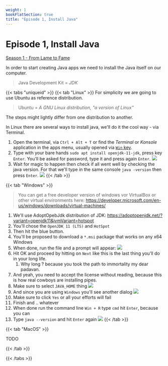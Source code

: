 ```yaml
---
weight: 1
bookFlatSection: true
title: "Episode 1, Install Java"
---
```


# Episode 1, Install Java

[Season 1 - From Lame to Fame](/docs/java/season_1/)

In order to start creating Java apps we need to install the Java itself on our computer.
> Java Development Kit = _JDK_

{{< tabs "uniqueid" >}}
{{< tab "Linux" >}} 
For simplicity we are going to use Ubuntu as reference distribution.
> Ubuntu = _A GNU Linux distribution, "a version of Linux"_
    
The steps might lightly differ from one distribution to another.

In Linux there are several ways to install java, we'll do it the cool way - via Terminal.

1. Open the terminal, via `Ctrl + Alt + T` or find the _Terminal_ or _Konsole_ application in the apps menu, usually opened via [`Win` key](/docs/how_tos/win-key/).
1. Type with your bare hands `sudo apt install openjdk-11-jdk`, press key `Enter`. You'll be asked for password, type it and press again `Enter`.
![](/sudo-apt-install-openjdk11.png) 
1. Wait for magic to happen then check if all went well by checking the java version. For that we'll type in the same console `java -version` then press `Enter`.
![](/java-version.png) 
{{< /tab >}}
 

{{< tab "Windows" >}} 
> You can get a free developer version of windows vor VirtualBox or other virtual environments here: https://developer.microsoft.com/en-us/windows/downloads/virtual-machines/
>

1. We'll use AdoptOpebJdk distribution of JDK: https://adoptopenjdk.net/?variant=openjdk11&jvmVariant=hotspot
1. You'll chose the `OpenJDK 11 (LTS)` and `HotSpot`
1. Then hit the blue button.
1. You'll be proposed to download a `*.msi` package that works on any x64 Windows
1. When done, run the file and a prompt will appear:
![](/installjava/windows/install-prompt.png) 
1. Hit OK and proceed by hitting on `Next` like this is the last thing you'll do in your long life.
    1. Why long ? because you took the path to immortality my dear padavan.
1. And yeah, you need to accept the license without reading, because this is how real cowboys are installing pipes.
1. Make sure to select `JAVA_HOME` thing
![](/installjava/windows/java-home.png) 
1. And since you are using `Windows` you'll see another dialog
![](/installjava/windows/just-another-dialog.png) 
1. Make sure to click `Yes` or all your efforts will fail
1. Finish and .. whatever
1. When done run the command line `Win + R` type `cmd` hit `Enter`, because you can
1. Type `java --version` and hit `Enter` again
![](/installjava/windows/java-version.png) 
{{< /tab >}}

  
 
{{< tab "MacOS" >}} 

TODO

{{< /tab >}}





{{< /tabs >}}